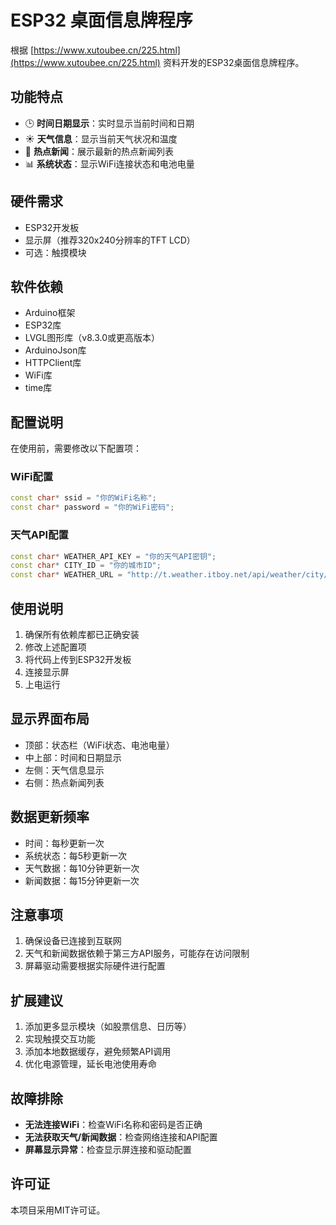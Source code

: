 # ESP32 桌面信息牌程序

根据 [https://www.xutoubee.cn/225.html](https://www.xutoubee.cn/225.html) 资料开发的ESP32桌面信息牌程序。

## 功能特点

- 🕒 **时间日期显示**：实时显示当前时间和日期
- ☀️ **天气信息**：显示当前天气状况和温度
- 📰 **热点新闻**：展示最新的热点新闻列表
- 📊 **系统状态**：显示WiFi连接状态和电池电量

## 硬件需求

- ESP32开发板
- 显示屏（推荐320x240分辨率的TFT LCD）
- 可选：触摸模块

## 软件依赖

- Arduino框架
- ESP32库
- LVGL图形库（v8.3.0或更高版本）
- ArduinoJson库
- HTTPClient库
- WiFi库
- time库

## 配置说明

在使用前，需要修改以下配置项：

### WiFi配置
```cpp
const char* ssid = "你的WiFi名称";
const char* password = "你的WiFi密码";
```

### 天气API配置
```cpp
const char* WEATHER_API_KEY = "你的天气API密钥";
const char* CITY_ID = "你的城市ID";
const char* WEATHER_URL = "http://t.weather.itboy.net/api/weather/city/";
```

## 使用说明

1. 确保所有依赖库都已正确安装
2. 修改上述配置项
3. 将代码上传到ESP32开发板
4. 连接显示屏
5. 上电运行

## 显示界面布局

- 顶部：状态栏（WiFi状态、电池电量）
- 中上部：时间和日期显示
- 左侧：天气信息显示
- 右侧：热点新闻列表

## 数据更新频率

- 时间：每秒更新一次
- 系统状态：每5秒更新一次
- 天气数据：每10分钟更新一次
- 新闻数据：每15分钟更新一次

## 注意事项

1. 确保设备已连接到互联网
2. 天气和新闻数据依赖于第三方API服务，可能存在访问限制
3. 屏幕驱动需要根据实际硬件进行配置

## 扩展建议

1. 添加更多显示模块（如股票信息、日历等）
2. 实现触摸交互功能
3. 添加本地数据缓存，避免频繁API调用
4. 优化电源管理，延长电池使用寿命

## 故障排除

- **无法连接WiFi**：检查WiFi名称和密码是否正确
- **无法获取天气/新闻数据**：检查网络连接和API配置
- **屏幕显示异常**：检查显示屏连接和驱动配置

## 许可证

本项目采用MIT许可证。